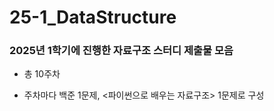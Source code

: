 # 25-1_DataStructure
### 2025년 1학기에 진행한 자료구조 스터디 제출물 모음

- 총 10주차

- 주차마다 백준 1문제, <파이썬으로 배우는 자료구조> 1문제로 구성
